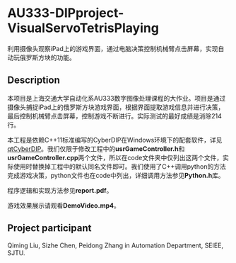 # AU333-DIPproject-VisualServoTetrisPlaying
 利用摄像头观察iPad上的游戏界面，通过电脑决策控制机械臂点击屏幕，实现自动玩俄罗斯方块的功能。

## Description
  本项目是上海交通大学自动化系AU333数字图像处理课程的大作业。项目是通过摄像头捕捉iPad上的俄罗斯方块游戏界面，根据界面提取游戏信息并进行决策，最后控制机械臂点击屏幕，控制游戏不断进行。实际测试的最好成绩是消除214行。<br>
  
  本工程是依赖C++11标准编写的CyberDIP在Windows环境下的配套软件，详见[qtCyberDIP](https://github.com/LostXine/qtCyberDIP)。我们仅限于修改工程中的**usrGameController.h**和**usrGameController.cpp**两个文件，所以在code文件夹中仅列出这两个文件，实际使用时替换掉工程中的默认同名文件即可。我们使用了C++调用python的方法完成游戏决策，python文件也在code中列出，详细调用方法参见**Python.h**库。<br>
  
  程序逻辑和实现方法参见**report.pdf**。
  
  游戏效果展示请观看**DemoVideo.mp4**。

## Project participant
Qiming Liu, Sizhe Chen, Peidong Zhang in Automation Department, SEIEE, SJTU.
